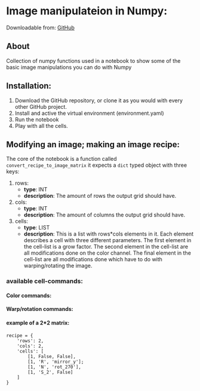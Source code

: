 # Image manipulateion in Numpy: 
Downloadable from: [GitHub](https://github.com/Frederic-P/Image-manipulation-in-Numpy)

## About
Collection of numpy functions used in a notebook to show some of the basic image manipulations
you can do with Numpy

## Installation: 
1) Download the GitHub repository, or clone it as you would with every other GitHub project.
2) Install and active the virtual environment (environment.yaml)
3) Run the notebook
4) Play with all the cells. 

## Modifying an image; making an image recipe:
The core of the notebook is a function called `convert_recipe_to_image_matrix` it expects a `dict` typed object with three keys:
1) rows: 
    - **type**: INT
    - **description**: The amount of rows the output grid should have. 
2) cols: 
    - **type**: INT
    - **description**: The amount of columns the output grid should have. 
3) cells:
     - **type**: LIST
     - **description**: This is a list with rows*cols elements in it. Each element describes a cell with three different parameters. The first element in the cell-list is a grow factor. The second element in the cell-list are all modifications done on the color channel. The final element in the cell-list are all modifications done which have to do with warping/rotating the image. 

### available cell-commands: 

#### Color commands: 

#### Warp/rotation commands: 

#### example of a 2*2 matrix: 
````
recipe = {
    'rows': 2, 
    'cols': 2, 
    'cells': [
        [1, False, False],
        [1, 'R', 'mirror_y'];
        [1, 'N', 'rot_270'],
        [1, 'S_2', False]
    ]
}
````
